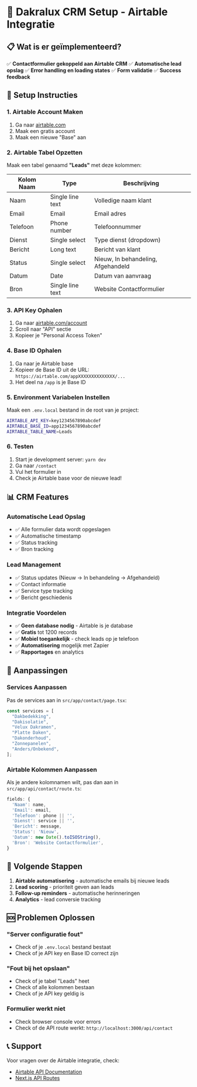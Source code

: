 # 🎯 Dakralux CRM Setup - Airtable Integratie

## 📋 Wat is er geïmplementeerd?

✅ **Contactformulier gekoppeld aan Airtable CRM**
✅ **Automatische lead opslag**
✅ **Error handling en loading states**
✅ **Form validatie**
✅ **Success feedback**

## 🚀 Setup Instructies

### 1. Airtable Account Maken

1. Ga naar [airtable.com](https://airtable.com)
2. Maak een gratis account
3. Maak een nieuwe "Base" aan

### 2. Airtable Tabel Opzetten

Maak een tabel genaamd **"Leads"** met deze kolommen:

| Kolom Naam | Type             | Beschrijving                       |
| ---------- | ---------------- | ---------------------------------- |
| Naam       | Single line text | Volledige naam klant               |
| Email      | Email            | Email adres                        |
| Telefoon   | Phone number     | Telefoonnummer                     |
| Dienst     | Single select    | Type dienst (dropdown)             |
| Bericht    | Long text        | Bericht van klant                  |
| Status     | Single select    | Nieuw, In behandeling, Afgehandeld |
| Datum      | Date             | Datum van aanvraag                 |
| Bron       | Single line text | Website Contactformulier           |

### 3. API Key Ophalen

1. Ga naar [airtable.com/account](https://airtable.com/account)
2. Scroll naar "API" sectie
3. Kopieer je "Personal Access Token"

### 4. Base ID Ophalen

1. Ga naar je Airtable base
2. Kopieer de Base ID uit de URL: `https://airtable.com/appXXXXXXXXXXXXXX/...`
3. Het deel na `/app` is je Base ID

### 5. Environment Variabelen Instellen

Maak een `.env.local` bestand in de root van je project:

```bash
AIRTABLE_API_KEY=key1234567890abcdef
AIRTABLE_BASE_ID=app1234567890abcdef
AIRTABLE_TABLE_NAME=Leads
```

### 6. Testen

1. Start je development server: `yarn dev`
2. Ga naar `/contact`
3. Vul het formulier in
4. Check je Airtable base voor de nieuwe lead!

## 📊 CRM Features

### Automatische Lead Opslag

- ✅ Alle formulier data wordt opgeslagen
- ✅ Automatische timestamp
- ✅ Status tracking
- ✅ Bron tracking

### Lead Management

- ✅ Status updates (Nieuw → In behandeling → Afgehandeld)
- ✅ Contact informatie
- ✅ Service type tracking
- ✅ Bericht geschiedenis

### Integratie Voordelen

- ✅ **Geen database nodig** - Airtable is je database
- ✅ **Gratis** tot 1200 records
- ✅ **Mobiel toegankelijk** - check leads op je telefoon
- ✅ **Automatisering** mogelijk met Zapier
- ✅ **Rapportages** en analytics

## 🔧 Aanpassingen

### Services Aanpassen

Pas de services aan in `src/app/contact/page.tsx`:

```javascript
const services = [
  "Dakbedekking",
  "Dakisolatie",
  "Velux Dakramen",
  "Platte Daken",
  "Dakonderhoud",
  "Zonnepanelen",
  "Anders/Onbekend",
];
```

### Airtable Kolommen Aanpassen

Als je andere kolomnamen wilt, pas dan aan in `src/app/api/contact/route.ts`:

```javascript
fields: {
  'Naam': name,
  'Email': email,
  'Telefoon': phone || '',
  'Dienst': service || '',
  'Bericht': message,
  'Status': 'Nieuw',
  'Datum': new Date().toISOString(),
  'Bron': 'Website Contactformulier',
}
```

## 🎯 Volgende Stappen

1. **Airtable automatisering** - automatische emails bij nieuwe leads
2. **Lead scoring** - prioriteit geven aan leads
3. **Follow-up reminders** - automatische herinneringen
4. **Analytics** - lead conversie tracking

## 🆘 Problemen Oplossen

### "Server configuratie fout"

- Check of je `.env.local` bestand bestaat
- Check of je API key en Base ID correct zijn

### "Fout bij het opslaan"

- Check of je tabel "Leads" heet
- Check of alle kolommen bestaan
- Check of je API key geldig is

### Formulier werkt niet

- Check browser console voor errors
- Check of de API route werkt: `http://localhost:3000/api/contact`

## 📞 Support

Voor vragen over de Airtable integratie, check:

- [Airtable API Documentation](https://airtable.com/developers/web/api/introduction)
- [Next.js API Routes](https://nextjs.org/docs/api-routes/introduction)
